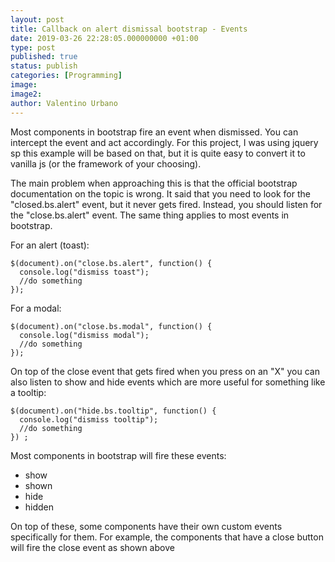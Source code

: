 ```yaml
---
layout: post
title: Callback on alert dismissal bootstrap - Events
date: 2019-03-26 22:28:05.000000000 +01:00
type: post
published: true
status: publish
categories: [Programming]
image:
image2:
author: Valentino Urbano
---
```



Most components in bootstrap fire an event when dismissed. You can intercept the event and act accordingly. For this project, I was using jquery sp this example will be based on that, but it is quite easy to convert it to vanilla js (or the framework of your choosing).

The main problem when approaching this is that the official bootstrap documentation on the topic is wrong. It said that you need to look for the "closed.bs.alert" event, but it never gets fired. Instead, you should listen for the "close.bs.alert" event. The same thing applies to most events in bootstrap.

For an alert (toast):

```
$(document).on("close.bs.alert", function() {
  console.log("dismiss toast");
  //do something
});
```

For a modal:

```
$(document).on("close.bs.modal", function() {
  console.log("dismiss modal");
  //do something
});
```

On top of the close event that gets fired when you press on an "X" you can also listen to show and hide events which are more useful for something like a tooltip:

```
$(document).on("hide.bs.tooltip", function() {
  console.log("dismiss tooltip");
  //do something
}) ;
```

Most components in bootstrap will fire these events:

- show
- shown
- hide
- hidden

On top of these, some components have their own custom events specifically for them. For example, the components that have a close button will fire the close event as shown above
